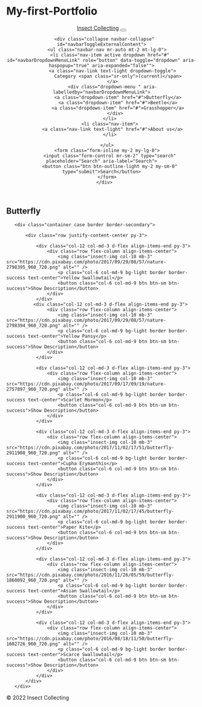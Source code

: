 # My-first-Portfolio
<link href="https://use.fontawesome.com/releases/v5.13.0/css/all.css" rel="stylesheet" />


<link rel="stylesheet" href="https://cdn.jsdelivr.net/npm/bootstrap@4.4.1/dist/css/bootstrap.min.css" integrity="sha384-Vkoo8x4CGsO3+Hhxv8T/Q5PaXtkKtu6ug5TOeNV6gBiFeWPGFN9MuhOf23Q9Ifjh" crossorigin="anonymous" />

<header>
   
<div>
   <nav class="navbar navbar-expand-lg navbar-light bg-success py-1 pl-5">
      <a class="navbar-brand text-white" href="#">Insect Collecting</a>
      <button class="custom-toggler" type="button" data-toggle="collapse" data-target="#navbarToggleExternalContent" aria-controls="navbarToggleExternalContent" aria-expanded="false" aria-label="Toggle navigation">
          <span class="navbar-toggler-icon "></span>
      </button>

      <div class="collapse navbar-collapse" id="navbarToggleExternalContent">
        <ul class="navbar-nav mr-auto mt-2 mt-lg-0">
          <li class="nav-item active dropdown href="#" id="navbarDropdownMenuLink" role="button" data-toggle="dropdown" aria-haspopup="true" aria-expanded="false"">
            <a class="nav-link text-light dropdown-toggle">
                Category <span class="sr-only">(current)</span>
            </a>
            <div class="dropdown-menu " aria-labelledby="navbarDropdownMenuLink">
                <a class="dropdown-item" href="#">Butterfly</a>
                <a class="dropdown-item" href="#">Beetle</a>
                <a class="dropdown-item" href="#">Grasshopper</a>
              </div>
          </li>
          <li class="nav-item">
            <a class="nav-link text-light" href="#">About us</a>
          </li>
          
        </ul>
        <form class="form-inline my-2 my-lg-0">
          <input class="form-control mr-sm-2" type="search" placeholder="Search" aria-label="Search">
          <button class="btn btn-outline-light my-2 my-sm-0" type="submit">Search</button>
        </form>
      </div>

    
  </nav>
</div>
</header>



<main>
   <div class="container text-center mb-5">
       <h2 class="text-success">Butterfly</h2>

       <div class="container case border border-secondary">

           <div class="row justify-content-center py-3">

               <div class="col-12 col-md-3 d-flex align-items-end py-3">
                   <div class="row flex-column align-items-center">
                       <img class="insect-img col-10 mb-3" src="https://cdn.pixabay.com/photo/2017/09/29/08/57/nature-2798395_960_720.png" alt="" />
                       <p class="col-6 col-md-9 bg-light border border-success text-center">Yellow Swallowtail</p>
                       <button class="col-6 col-md-9 btn btn-sm btn-success">Show Description</button>
                   </div>
               </div>
              <div class="col-12 col-md-3 d-flex align-items-end py-3">
                   <div class="row flex-column align-items-center">
                       <img class="insect-img col-10 mb-3" src="https://cdn.pixabay.com/photo/2017/09/29/08/57/nature-2798394_960_720.png" alt="" />
                       <p class="col-6 col-md-9 bg-light border border-success text-center">Yellow Pansy</p>
                       <button class="col-6 col-md-9 btn btn-sm btn-success">Show Description</button>
                   </div>
               </div>

               <div class="col-12 col-md-3 d-flex align-items-end py-3">
                   <div class="row flex-column align-items-center">
                       <img class="insect-img col-10 mb-3" src="https://cdn.pixabay.com/photo/2017/09/17/09/19/nature-2757897_960_720.png" alt="" />
                       <p class="col-6 col-md-9 bg-light border border-success text-center">Scarlet Mormon</p>
                       <button class="col-6 col-md-9 btn btn-sm btn-success">Show Description</button>
                   </div>
               </div>

               <div class="col-12 col-md-3 d-flex align-items-end py-3">
                   <div class="row flex-column align-items-center">
                       <img class="insect-img col-10 mb-3" src="https://cdn.pixabay.com/photo/2017/11/02/17/51/butterfly-2911908_960_720.png" alt="" />
                       <p class="col-6 col-md-9 bg-light border border-success text-center">Cupha Erymanthis</p>
                       <button class="col-6 col-md-9 btn btn-sm btn-success">Show Description</button>
                   </div>
               </div>

               <div class="col-12 col-md-3 d-flex align-items-end py-3">
                   <div class="row flex-column align-items-center">
                       <img class="insect-img col-10 mb-3" src="https://cdn.pixabay.com/photo/2017/11/02/17/45/butterfly-2911900_960_720.png" alt="" />
                       <p class="col-6 col-md-9 bg-light border border-success text-center">Paper Kite</p>
                       <button class="col-6 col-md-9 btn btn-sm btn-success">Show Description</button>
                   </div>
               </div>

               <div class="col-12 col-md-3 d-flex align-items-end py-3">
                   <div class="row flex-column align-items-center">
                       <img class="insect-img col-10 mb-3" src="https://cdn.pixabay.com/photo/2016/11/26/05/59/butterfly-1860092_960_720.png" alt="" />
                       <p class="col-6 col-md-9 bg-light border border-success text-center">Asian Swallowtail</p>
                       <button class="col-6 col-md-9 btn btn-sm btn-success">Show Description</button>
                   </div>
               </div>

               <div class="col-12 col-md-3 d-flex align-items-end py-3">
                   <div class="row flex-column align-items-center">
                       <img class="insect-img col-10 mb-3" src="https://cdn.pixabay.com/photo/2016/08/18/11/50/butterfly-1602726_960_720.png" alt="" />
                       <p class="col-6 col-md-9 bg-light border border-success text-center">Scarce Swallowtail</p>
                       <button class="col-6 col-md-9 btn btn-sm btn-success">Show Description</button>
                   </div>
               </div>
           </div>
       </div>
   </div>
</main>

<footer>

   <div class = "bg-success text-white text-center">
      © 2022 Insect Collecting
   </div>


</footer>


<script src="https://code.jquery.com/jquery-3.4.1.slim.min.js" integrity="sha384-J6qa4849blE2+poT4WnyKhv5vZF5SrPo0iEjwBvKU7imGFAV0wwj1yYfoRSJoZ+n" crossorigin="anonymous"></script>
<script src="https://cdn.jsdelivr.net/npm/popper.js@1.16.0/dist/umd/popper.min.js" integrity="sha384-Q6E9RHvbIyZFJoft+2mJbHaEWldlvI9IOYy5n3zV9zzTtmI3UksdQRVvoxMfooAo" crossorigin="anonymous"></script>
<script src="https://cdn.jsdelivr.net/npm/bootstrap@4.4.1/dist/js/bootstrap.min.js" integrity="sha384-wfSDF2E50Y2D1uUdj0O3uMBJnjuUD4Ih7YwaYd1iqfktj0Uod8GCExl3Og8ifwB6" crossorigin="anonymous"></script>
